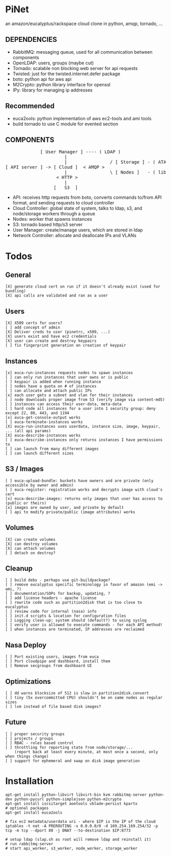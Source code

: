 PiNet
=====

an amazon/eucalyptus/rackspace cloud clone in python, amqp, tornado, ...

DEPENDENCIES
------------

* RabbitMQ: messaging queue, used for all communication between components
* OpenLDAP: users, groups (maybe cut)
* Tornado: scalable non blocking web server for api requests
* Twisted: just for the twisted.internet.defer package
* boto: python api for aws api
* M2Crypto: python library interface for openssl
* IPy: library for managing ip addresses

Recommended
-----------------
* euca2ools: python implementation of aws ec2-tools and ami tools
* build tornado to use C module for evented section

COMPONENTS
----------

<pre>
             [ User Manager ] ---- ( LDAP )
                      |  
                      |                / [ Storage ] - ( ATAoE )
[ API server ] -> [ Cloud ]  < AMQP >   
                      |                \ [ Nodes ]   - ( libvirt/kvm )
                   < HTTP >
                      |
                  [   S3  ]
</pre>

* API: receives http requests from boto, converts commands to/from API format, and sending requests to cloud controller
* Cloud Controller: global state of system, talks to ldap, s3, and node/storage workers through a queue
* Nodes: worker that spawns instances
* S3: tornado based http/s3 server
* User Manager: create/manage users, which are stored in ldap
* Network Controller: allocate and deallocate IPs and VLANs

Todos
====

General
-------

    [X] generate cloud cert on run if it doesn't already exist (used for bundling)
    [X] api calls are validated and ran as a user

Users
-----

    [X] X509 certs for users?
    [ ] add concept of admin
    [X] Deliver creds to user (pinetrc, x509, ...)
    [X] users exist and have ec2 credentials
    [X] user can create and destroy keypairs
    [ ] fix fingerprint generation on creation of keypair

Instances
---------

    [x] euca-run-instances requests nodes to spawn instances
    [ ] can only run instances that user owns or is public
    [ ] keypair is added when running instance
    [ ] nodes have a quota on # of instances
    [ ] can allocate and attach public IPs
    [x] each user gets a subnet and vlan for their instances
    [ ] node downloads proper image from S3 (verify image via content-md5)
    [ ] instances can access their user-data, meta-data
    [ ] hard code all instances for a user into 1 security group: deny except 22, 80, 443, and 1194
    [x] euca-get-console-output works
    [ ] euca-terminate-instances works
    [X] euca-run-instances uses userdata, instance size, image, keypair, ... (all api params)
    [X] euca-describe-instances works
    [ ] euca-describe-instances only returns instances I have permissions to
    [ ] can launch from many different images
    [ ] can launch different sizes
  
S3 / Images
-----------

    [ ] euca-upload-bundle: buckets have owners and are private (only accessible by owner and admin)
    [ ] euca-register: registration works and decrypts image with cloud's cert
    [x] euca-describe-images: returns only images that user has access to (public or theirs)
    [x] images are owned by user, and private by default
    [ ] api to modify private/public (image attributes) works

Volumes
-------

    [X] can create volumes
    [X] can destroy volumes
    [X] can attach volumes
    [ ] detach on destroy?

Cleanup
-------

    [ ] build debs - perhaps use git-buildpackage?
    [ ] remove eucalyptus specific terminology in favor of amazon (emi -> ami, ?)
    [ ] documentation/SOPs for backup, updating, ?
    [ ] add license headers - apache license
    [ ] rewrite code such as partition2disk that is too close to eucalyptus
    [ ] review code for internal (nasa) info 
    [ ] init.d scripts & location for configuration files
    [ ] Logging clean-up: system should (default?) to using syslog
    [ ] verify user is allowed to execute commands - for each API method!
    [ ] when instances are terminated, IP addresses are reclaimed


Nasa Deploy
-----------

    [ ] Port existing users, images from euca
    [ ] Port cloudpipe and dashboard, install them
    [ ] Remove secgroups from dashboard UI


Optimizations
-------------

    [ ] dd warns blocksize of 512 is slow in partition2disk.convert
    [ ] tiny (5x overcommitted CPU) shouldn't be on same nodes as regular sizes
    [ ] lvm instead of file based disk images?


Future
------

    [ ] proper security groups
    [ ] projects / groups
    [ ] RBAC - roles based control
    [ ] throttling for reporting state from node/storage/... 
        (report back at least every minute, at most once a second, only when things change)
    [ ] support for ephemeral and swap on disk image generation

Installation
============

    apt-get install python-libvirt libvirt-bin kvm rabbitmq-server python-dev python-pycurl python-simplejson python-m2crypto
    apt-get install iscsitarget aoetools vblade-persist kpartx
    # optional packages
    apt-get install euca2ools 

    # fix ec2 metadata/userdata uri - where $IP is the IP of the cloud
    iptables -t nat -A PREROUTING -s 0.0.0.0/0 -d 169.254.169.254/32 -p tcp -m tcp --dport 80 -j DNAT --to-destination $IP:8773

    # setup ldap (slap.sh as root will remove ldap and reinstall it)
    # run rabbitmq-server
    # start api_worker, s3_worker, node_worker, storage_worker
